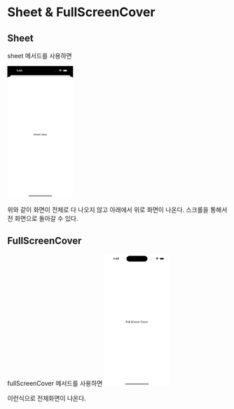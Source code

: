 # Sheet & FullScreenCover

## Sheet

sheet 메서드를 사용하면

<img src="sheet.png" width="150" height="300"/>

위와 같이 화면이 전체로 다 나오지 않고 아래에서 위로 화면이 나온다.
스크롤을 통해서 전 화면으로 돌아갈 수 있다.

## FullScreenCover

fullScreenCover 메서드를 사용하면 
<img src="fullScreenCover.png" width="150" height="300"/>

이런식으로 전체화면이 나온다.

